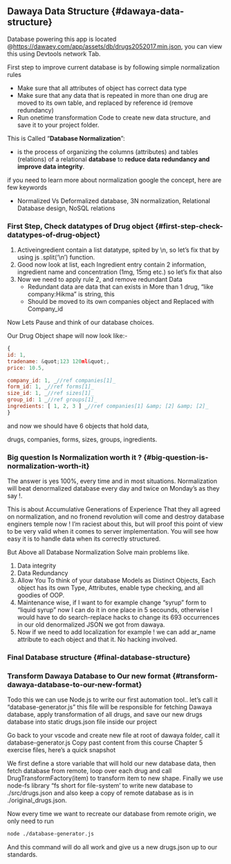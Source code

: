 ## Dawaya Data Structure {#dawaya-data-structure}

Database powering this app is located @https://dawaey.com/app/assets/db/drugs2052017.min.json, you can view this using Devtools network Tab.

First step to improve current database is by following simple normalization rules

*   Make sure that all attributes of object has correct data type
*   Make sure that any data that is repeated in more than one drug are moved to its own table, and replaced by reference id (remove redundancy)
*   Run onetime transformation Code to create new data structure, and save it to your project folder.

This is Called “**Database Normalization**”:

*   is the process of organizing the columns (attributes) and tables (relations) of a relational **database** to **reduce data redundancy and improve data integrity**.

if you need to learn more about normalization google the concept, here are few keywords

*   Normalized Vs Deformalized database, 3N normalization, Relational Database design, NoSQL relations

### First Step, Check datatypes of Drug object {#first-step-check-datatypes-of-drug-object}

1.  Activeingredient contain a list datatype, spited by \n, so let’s fix that by using js .split(‘\n’) function.
2.  Good now look at list, each Ingredient entry contain 2 information, ingredient name and concentration (1mg, 15mg etc.) so let’s fix that also
3.  Now we need to apply rule 2, and remove redundant Data
    - Redundant data are data that can exists in More than 1 drug, “like company:Hikma” is string, this
    - Should be moved to its own companies object and Replaced with Company_id

Now Lets Pause and think of our database choices.

Our Drug Object shape will now look like:-
```javascript
{
id: 1,
tradename: &quot;123 120ml&quot;,
price: 10.5,

company_id: 1, _//ref companies[1]_
form_id: 1, _//ref forms[1]_
size_id: 1, _//ref sizes[1]_
group_id: 1 _//ref groups[1]_
ingredients: [ 1, 2, 3 ] _//ref companies[1] &amp; [2] &amp; [2]_
}
```
and now we should have 6 objects that hold data,

drugs, companies, forms, sizes, groups, ingredients.

### Big question Is Normalization worth it ? {#big-question-is-normalization-worth-it}

The answer is yes 100%, every time and in most situations. Normalization will beat denormalized database every day and twice on Monday’s as they say !.

This is about Accumulative Generations of Experience That they all agreed on normalization, and no fronend revolution will come and destroy database enginers temple now ! I’m raciest about this, but will proof this point of view to be very valid when it comes to server implementation. You will see how easy it is to handle data when its correctly structured.

But Above all Database Normalization Solve main problems like.

1.  Data integrity
2.  Data Redundancy
3.  Allow You To think of your database Models as Distinct Objects, Each object has its own Type, Attributes, enable type checking, and all goodies of OOP.
4.  Maintenance wise, if I want to for example change “syrup” form to “liquid syrup” now I can do it in one place in 5 secounds, otherwise I would have to do search-replace hacks to change its 693 occurrences in our old denormalized JSON we got from dawaya.
5.  Now if we need to add localization for example ! we can add ar_name attribute to each object and that it. No hacking involved.

### Final Database structure {#final-database-structure}

### Transform Dawaya Database to Our new format {#transform-dawaya-database-to-our-new-format}

Todo this we can use Node.js to write our first automation tool.. let’s call it “database-generator.js” this file will be responsible for fetching Dawaya database, apply transformation of all drugs, and save our new drugs database into static drugs.json file inside our project

Go back to your vscode and create new file at root of dawaya folder, call it database-generator.js Copy past content from this course Chapter 5 exercise files, here’s a quick snapshot

We first define a store variable that will hold our new database data, then fetch database from remote, loop over each drug and call DrugTransformFactory(item) to transform item to new shape. Finally we use node-fs library “fs short for file-system’ to write new database to ./src/drugs.json and also keep a copy of remote database as is in ./original_drugs.json.

Now every time we want to recreate our database from remote origin, we only need to run

```bash
node ./database-generator.js
```

And this command will do all work and give us a new drugs.json up to our standards.
